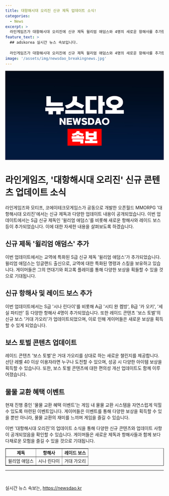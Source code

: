 ```yaml
---
title: 대항해시대 오리진 신규 제독 업데이트 소식!
categories:
  - News
excerpt: >
  라인게임즈가 대항해시대 오리진에 신규 제독 윌리엄 애덤스와 4명의 새로운 항해사를 추가했다. 또한, 게임 내 레이드 보스 거대 가오리와 관련한 업데이트가 이루어졌으며, 7월 30일까지는 물물 교환 혜택 이벤트가 진행 중이다. ‘대항해시대 오리진’은 다양한 업데이트와 이벤트를 통해 사용자들에게 즐거움을 제공하고 있다.
feature_text: >
  ## adskorea 실시간 뉴스 속보입니다.

  라인게임즈가 대항해시대 오리진에 신규 제독 윌리엄 애덤스와 4명의 새로운 항해사를 추가했다. 또한, 게임 내 레이드 보스 거대 가오리와 관련한 업데이트가 이루어졌으며, 7월 30일까지는 물물 교환 혜택 이벤트가 진행 중이다. ‘대항해시대 오리진’은 다양한 업데이트와 이벤트를 통해 사용자들에게 즐거움을 제공하고 있다.
image: '/assets/img/newsdao_breakingnews.jpg'
---
```


<p><img src="/assets/img/newsdao_breakingnews.jpg" alt="adskorea 속보" /></p>

<h1>라인게임즈, '대항해시대 오리진' 신규 콘텐츠 업데이트 소식</h1>

<p data-ke-size="size16">라인게임즈와 모티프, 코에이테크모게임스가 공동으로 개발한 오픈월드 MMORPG '대항해시대 오리진'에서는 신규 제독과 다양한 업데이트 내용이 공개되었습니다. 이번 업데이트에서는 S급 신규 제독인 '윌리엄 애덤스'를 비롯해 새로운 항해사와 레이드 보스 등이 추가되었습니다. 이에 대한 자세한 내용을 살펴보도록 하겠습니다.</p>

<h2 data-ke-size="size26">신규 제독 '윌리엄 애덤스' 추가</h2>

<p data-ke-size="size16">이번 업데이트에서는 교역에 특화된 S급 신규 제독 '윌리엄 애덤스'가 추가되었습니다. 윌리엄 애덤스는 잉글랜드 출신으로, 교역에 대한 특화된 명령과 스킬을 보유하고 있습니다. 게이머들은 그의 연대기와 회고록 플레이를 통해 다양한 보상을 획들할 수 있을 것으로 기대됩니다.</p>

<h2 data-ke-size="size26">신규 항해사 및 레이드 보스 추가</h2>

<p data-ke-size="size16">이번 업데이트에서는 S급 '시나 린다이'를 비롯해 A급 '시티 완 켐방', B급 '카 오키', '세실 파티만' 등 다양한 항해사 4명이 추가되었습니다. 또한 레이드 콘텐츠 '보스 토벌'의 신규 보스 '거대 가오리'가 업데이트되었으며, 이로 인해 게이머들은 새로운 보상을 획득할 수 있게 되었습니다.</p>

<h2 data-ke-size="size26">보스 토벌 콘텐츠 업데이트</h2>

<p data-ke-size="size16">레이드 콘텐츠 '보스 토벌'은 거대 가오리를 상대로 하는 새로운 챌린지를 제공합니다. 선단 레벨 40 이상 이용자라면 누구나 도전할 수 있으며, 성공 시 다양한 아이템 보상을 획득할 수 있습니다. 또한, 보스 토벌 콘텐츠에 대한 편의성 개선 업데이트도 함께 이루어졌습니다.</p>

<h2 data-ke-size="size26">물물 교환 혜택 이벤트</h2>

<p data-ke-size="size16">현재 진행 중인 '물물 교환 혜택 이벤트'는 게임 내 물물 교환 시스템을 자연스럽게 익힐 수 있도록 마련된 이벤트입니다. 게이머들은 이벤트를 통해 다양한 보상을 획득할 수 있을 뿐만 아니라, 물물 교환의 재미를 느끼며 게임을 즐길 수 있습니다.</p>

<p data-ke-size="size16">이번 '대항해시대 오리진'의 업데이트 소식을 통해 다양한 신규 콘텐츠와 업데이트 사항이 공개되었음을 확인할 수 있습니다. 게이머들은 새로운 제독과 항해사들과 함께 보다 다채로운 모험을 즐길 수 있을 것으로 기대됩니다.</p>

<table style="width: 100%;" border="1">
<tbody>
<tr>
<td style="text-align: center; height: 17px;"><b>제독</b></td>
<td style="text-align: center; height: 17px;"><b>항해사</b></td>
<td style="text-align: center; height: 17px;"><b>레이드 보스</b></td>
</tr>
<tr>
<td style="text-align: center; height: 17px;">윌리엄 애덤스</td>
<td style="text-align: center; height: 17px;">시나 린다이</td>
<td style="text-align: center; height: 17px;">거대 가오리</td>
</tr>
</tbody>
</table>

<hr>

<p data-ke-size="size16">&nbsp;</p>
실시간 뉴스 속보는, <a href="https://newsdao.kr" rel="dofollow">https://newsdao.kr</a>


